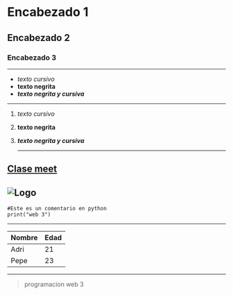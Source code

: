 # Encabezado 1
## Encabezado 2
### Encabezado 3

---

- *texto cursivo*
- **texto negrita**
- ***texto negrita y cursiva***

---
  
1. *texto cursivo*
2. **texto negrita**
3. ***texto negrita y cursiva***

   ---

[Clase meet](https://meet.google.com/hoy-acox-obz)
---
![Logo](https://encrypted-tbn0.gstatic.com/images?q=tbn:ANd9GcTFT1MO4Ln0Ynz4VKkD2EDyylsYzoVg1d8FiQ&s)
---
```
#Este es un comentario en python
print("web 3")
```
---
|Nombre |Edad |
|-------|-----|
|Adri   |21   |
|Pepe   |23   |
---
> programacion web 3

